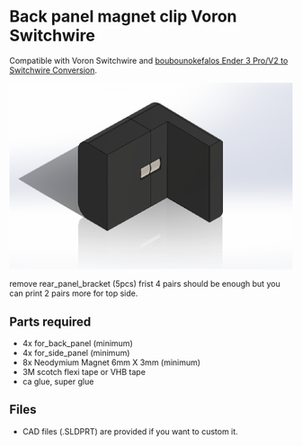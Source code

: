 # Back panel magnet clip Voron Switchwire
Compatible with Voron Switchwire and [boubounokefalos Ender 3 Pro/V2 to Switchwire Conversion](https://github.com/boubounokefalos/Ender_SW).

![alt text](Pictures/magnet_clip_assembly.png)

remove rear_panel_bracket (5pcs) frist
4 pairs should be enough but you can print 2 pairs more for top side.

## Parts required
* 4x for_back_panel (minimum)
* 4x for_side_panel (minimum)
* 8x Neodymium Magnet 6mm X 3mm (minimum)
* 3M scotch flexi tape or VHB tape
* ca glue, super glue

## Files
* CAD files (.SLDPRT) are provided if you want to custom it.
